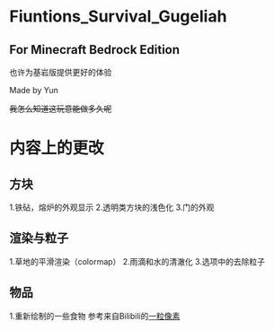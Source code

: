 # Fiuntions_Survival_Gugeliah

## For Minecraft Bedrock Edition

也许为基岩版提供更好的体验

Made by Yun

~~我怎么知道这玩意能做多久呢~~
# 内容上的更改
## 方块
1.铁砧，熔炉的外观显示
2.透明类方块的浅色化
3.门的外观
## 渲染与粒子
1.草地的平滑渲染（colormap）
2.雨滴和水的清澈化
3.选项中的去除粒子
## 物品
1.重新绘制的一些食物
参考来自Bilibili的[一粒像素](https://www.bilibili.com/video/BV1xE411p7wL)
